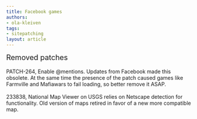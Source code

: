 ```yaml
---
title: Facebook games
authors:
- ola-kleiven
tags:
- sitepatching
layout: article
---
```

<span style="font-size: 140%">Removed patches</span><br/><br/>PATCH-264, Enable @mentions. Updates from Facebook made this obsolete. At the same time the presence of the patch caused games like Farmville and Mafiawars to fail loading, so better remove it ASAP.<br/><br/>233838, National Map Viewer on USGS relies on Netscape detection for functionality. Old version of maps retired in favor of a new more compatible map.
